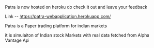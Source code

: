 Patra is now hosted on heroku do check it out and leave your feedback 

Link -- https://patra-webapplication.herokuapp.com/


Patra is a Paper trading platform for indian markets 

it is simulaiton of Indian stock Markets 
with real data fetched from Alpha Vantage Api 

